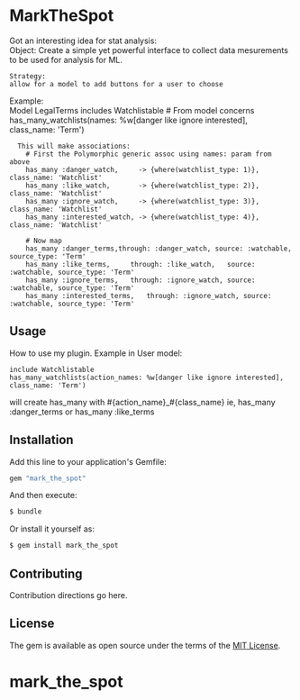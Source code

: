 # MarkTheSpot
 Got an interesting idea for stat analysis:  
  Object: 
    Create a simple yet powerful interface to collect data mesurements to be
    used for analysis for ML.
  
    Strategy: 
    allow for a model to add buttons for a user to choose 

  Example:    
    Model LegalTerms
      includes Watchlistable # From model concerns
      has_many_watchlists(names: %w[danger like ignore interested], class_name: 'Term')

      This will make associations:
        # First the Polymorphic generic assoc using names: param from above
        has_many :danger_watch,     -> {where(watchlist_type: 1)}, class_name: 'Watchlist'
        has_many :like_watch,       -> {where(watchlist_type: 2)}, class_name: 'Watchlist'
        has_many :ignore_watch,     -> {where(watchlist_type: 3)}, class_name: 'Watchlist'
        has_many :interested_watch, -> {where(watchlist_type: 4)}, class_name: 'Watchlist'

        # Now map
        has_many :danger_terms,through: :danger_watch, source: :watchable, source_type: 'Term'
        has_many :like_terms,     through: :like_watch,   source: :watchable, source_type: 'Term'
        has_many :ignore_terms,   through: :ignore_watch, source: :watchable, source_type: 'Term'
        has_many :interested_terms,   through: :ignore_watch, source: :watchable, source_type: 'Term'

## Usage
How to use my plugin.
Example in User model:

    include Watchlistable
    has_many_watchlists(action_names: %w[danger like ignore interested], class_name: 'Term')

will create has_many with #{action_name}_#{class_name}
ie, has_many :danger_terms 
or
has_many :like_terms


## Installation
Add this line to your application's Gemfile:

```ruby
gem "mark_the_spot"
```

And then execute:
```bash
$ bundle
```

Or install it yourself as:
```bash
$ gem install mark_the_spot
```

## Contributing
Contribution directions go here.

## License
The gem is available as open source under the terms of the [MIT License](https://opensource.org/licenses/MIT).
# mark_the_spot
